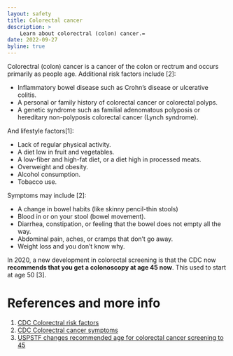 ```yaml
---
layout: safety
title: Colorectal cancer 
description: >
    Learn about colorectral (colon) cancer.=
date: 2022-09-27
byline: true
---
```


<div class="row">
<div class="col-md-8" markdown="1">


Colorectral (colon) cancer is a cancer of the colon or rectrum 
and occurs primarily as people age. Additional risk factors include [2]:

* Inflammatory bowel disease such as Crohn’s disease or ulcerative colitis.
* A personal or family history of colorectal cancer or colorectal polyps.
* A genetic syndrome such as familial adenomatous polyposis or hereditary
  non-polyposis colorectal cancer (Lynch syndrome).

And lifestyle factors[1]:
* Lack of regular physical activity.
* A diet low in fruit and vegetables.
* A low-fiber and high-fat diet, or a diet high in processed meats.
* Overweight and obesity.
* Alcohol consumption.
* Tobacco use.


Symptoms may include [2]:

* A change in bowel habits (like skinny pencil-thin stools)
* Blood in or on your stool (bowel movement).
* Diarrhea, constipation, or feeling that the bowel does not empty all the way.
* Abdominal pain, aches, or cramps that don’t go away.
* Weight loss and you don’t know why.

In 2020, a new development in colorectal screening is that the CDC now
<strong>recommends that you get a colonoscopy at age 45 now</strong>. This used to start at age
50 [3].

# References and more info

1. [CDC Colorectral risk factors](https://www.cdc.gov/cancer/colorectal/basic_info/risk_factors.htm)
2. [CDC Colorectral  cancer symptoms](https://www.cdc.gov/cancer/colorectal/basic_info/symptoms.htm)
3. [USPSTF changes recommended age for colorectal cancer screening to 45](https://www.preventcancer.org/2020/10/uspstf-changes-recommended-age-for-colorectal-cancer-screening-to-45/)


</div>
</div>